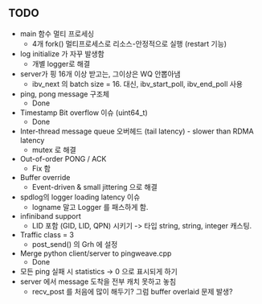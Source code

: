 ## TODO

- main 함수 멀티 프로세싱
    - 4개 fork() 멀티프로세스로 리소스-안정적으로 실행 (restart 기능)
- log initialize 가 자꾸 발생함
    - 개별 logger로 해결
- server가 핑 16개 이상 받고는, 그이상은 WQ 안뽑아냄
    - ibv_next 의 batch size = 16. 대신, ibv_start_poll, ibv_end_poll 사용
- ping, pong message 구조체
    - Done
- Timestamp Bit overflow 이슈 (uint64_t)
    - Done
- Inter-thread message queue 오버헤드 (tail latency) - slower than RDMA latency
    - mutex 로 해결
- Out-of-order PONG / ACK
    - Fix 함
- Buffer override
    - Event-driven & small jittering 으로 해결
- spdlog의 logger loading latency 이슈
    - logname 말고 Logger 를 패스하게 함.
- infiniband support
    - LID 포함 (GID, LID, QPN) 시키기 -> 타입 string, string, integer 캐스팅.
- Traffic class = 3
    - post_send() 의 Grh 에 설정
- Merge python client/server to pingweave.cpp
    - Done
- 모든 ping 실패 시 statistics -> 0 으로 표시되게 하기
- server 에서 message 도착을 전부 캐치 못하고 놓침
    - recv_post 를 처음에 많이 해두기? 그럼 buffer overlaid 문제 발생?
